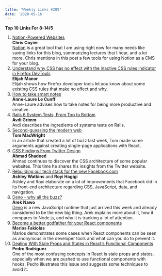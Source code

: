 ```yaml
---
title: 'Weekly Links #209'
date: '2020-05-16'
---
```


**Top 10 Links For 8-14/5**

1. [Notion-Powered Websites](https://css-tricks.com/notion-powered-websites/)  
   **Chris Coyier**  
   [Notion](https://www.notion.so/) is a great tool that I am using right now for many needs like saving links for this blog, summarizing lectures that I hear, and a lot more. Chris mentions in this post a few tools for using Notion as a CMS for your blog.
2. [Understand why CSS has no effect with the Inactive CSS rules indicator in Firefox DevTools](https://elijahmanor.com/firefox-devtools-inactive-css/)  
   **Elijah Manor**  
   Elijah shows how Firefox developer tools let you know about some existing CSS rules that make no effect and why.
3. [How to take smart notes](https://nesslabs.com/how-to-take-smart-notes)  
   **Anne-Laure Le Cunff**  
   Anne-Laure advises how to take notes for being more productive and creative.
4. [Rails 6 System Tests, From Top to Bottom](https://avdi.codes/rails-6-system-tests-from-top-to-bottom/)  
   **Avdi Grimm**  
   Avdi describes the ingredients of systems tests on Rails.
5. [Second-guessing the modern web](https://macwright.org/2020/05/10/spa-fatigue.html)  
   **Tom MacWright**  
   In an article that created a lot of buzz last week, Tom made some arguments against creating single-page applications with React.
6. [CSS Findings From Twitter Design](https://ishadeed.com/article/twitter-css/)  
   **Ahmad Shadeed**  
   Ahmad continues to discover the CSS architecture of some popular websites. This time he shares his insights from the Twitter website.
7. [Rebuilding our tech stack for the new Facebook.com](https://engineering.fb.com/web/facebook-redesign/)  
   **Ashley Watkins** and **Royi Hagigi**  
   Ashley and Royi elaborate on a lot of improvements that Facebook did in its front-end architecture regarding CSS, JavaScript, data, and navigation.
8. [Deno - why all the buzz?](https://dev.to/areknawo/deno-why-all-the-buzz-32m8)  
   **Arek Nawo**  
   [Deno](https://deno.land/) is a new JavaScript runtime that just arrived this week and already considered to be the new big thing. Arek explains more about it, how it compares to Node.js, and why it is tracking a lot of attention.
9. [Become a better godfather for your React components](https://mariosfakiolas.com/blog/become-a-better-godfather-for-your-react-components/)  
   **Marios Fakiolas**  
   Marios demonstrates some cases when React components can be seen as anonymous in the developer tools and what can you do to prevent it.
10. [Dealing With Stale Props and States in React’s Functional Components](https://css-tricks.com/dealing-with-stale-props-and-states-in-reacts-functional-components/)  
    **Pedro Rodriguez**  
    One of the most confusing concepts in React is stale props and states, especially when we are pushed to use functional components with hooks. Pedro illustrates this issue and suggests some techniques to avoid it.
